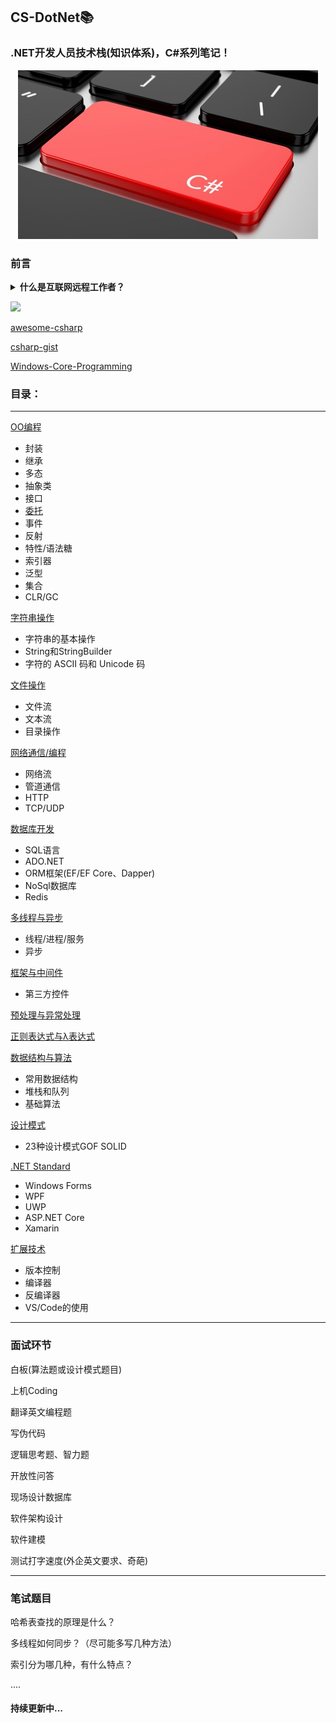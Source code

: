 ## CS-DotNet📚
### .NET开发人员技术栈(知识体系)，C#系列笔记！

<div align="center">
    <img src="https://raw.githubusercontent.com/1024-NET/CS-DotNet/master/Csharp.png">
    <br>
</div>

### 前言   

<details>
  <summary><b>什么是互联网远程工作者？</b></summary>
  写于大四，面临找工作的压力，加上本身是学习.Net方向的，这个方向的互联网工作比起Java和C/C++来说少的可怜，大都是一些传统行业在用C#。大三上学期期末就选择出来实习，本来希望能找个mentor带带我，但是这种事情可遇不可求，也不是说有个好的师傅带你就一定能学好，师傅领进门，修行还靠个人。两份实习工作都没能得到理想的提升，其实，无论学习什么方向，都靠自学，虽然.Net自学比像Java、Python这些当下流行的语言编程更加艰难，我身边的同学和朋友很多从事Java开发，由于Java开源，所以网上有很多相关资料和视频教程可供学习，但.Net就有点令人失望了，社区的生态也不是很好，前几年才宣布部分开源，学习资料虽然很多，但不是很完善，非常零散，在各大网络课程平台中很多视频教程都是要收费的，而且很多技术框架都是从Java中模仿过来的，相应的文档不全，英文文献倒是不少，微软官方的文档也挺多，我一般是在上面看一些帮助文档。自学虽然会很痛苦，但也很快乐，前提是要学会从中找到快乐。我相信.Net，加上现在.Net Core开源和跨平台后一定会很有前景，所以我不会放弃。前不久去360面试，面试官一直否定微软家的东西，而且他说他自己以前也是搞.Net的，后面转方向了，我最后实在听不下去就跟他争论了起来，最后可想而知，工作凉了，但我不后悔，既然一开始选择了这个方向，我就一定会坚持下去。
 
  下面是我根据收集的十来份面试和笔试的题总结的.Net巩固系列文档，掌握了这些，找一份月薪10K以上的.Net工作相信不是问题。.Net是个平台，所以不仅有.Net Framework的知识，还会有一些其他编程相关的知识点，如.Net Core相关的介绍和算法等。      
 学习本篇文章的前，你至少要掌握一门面向对象编程的高级语言的基础语法，不是C#也没关系。面向对象语言是一精百通。如果你学的是C或者前端，那可能稍有点吃力了！闲话不多说，开始教程。    
 
  发布到Github由大家共同补充和维护，欢迎大家Fork ！    

  一个面试官问我：“假设我不太懂技术，你能不能用通俗的语言解释一下，什么是软件工程？”

**[⬆ Back to top](#table-of-contents)**

</details>


![](https://raw.githubusercontent.com/ckjbug/xiaokui/master/split.png)

 [awesome-csharp](https://github.com/coding-daily/awesome-csharp/blob/master/README.md)
 
 [csharp-gist](https://github.com/ckjbug/Gist/blob/master/README.md)
 
 [Windows-Core-Programming](https://github.com/ckjbug/Windows-Core-Programming)
 
 
 
### 目录：

 
 ------
 
 [OO编程]()
 - 封装
- 继承
- 多态
- 抽象类
- 接口
- [委托](https://github.com/1024-NET/CS-DotNet/blob/master/Delegate.md)
- 事件
- 反射
- 特性/语法糖
- 索引器
- 泛型
- 集合
- CLR/GC


[字符串操作](https://github.com/dncProject/CS-DotNet/blob/master/Stringoperations.md)
- 字符串的基本操作
- String和StringBuilder
- 字符的 ASCII 码和 Unicode 码

[文件操作]()
- 文件流
- 文本流
- 目录操作

[网络通信/编程]()
- 网络流
- 管道通信
- HTTP
- TCP/UDP

[数据库开发]()
- SQL语言
- ADO.NET
- ORM框架(EF/EF Core、Dapper)
- NoSql数据库
- Redis

[多线程与异步]() 
- 线程/进程/服务
- 异步

[框架与中间件]()
- 第三方控件

[预处理与异常处理]()


[正则表达式与λ表达式]()


[数据结构与算法]()
- 常用数据结构
- 堆栈和队列
- 基础算法


[设计模式]()
- 23种设计模式GOF SOLID

[.NET Standard]()
- Windows Forms
- WPF
- UWP
- ASP.NET Core
- Xamarin

[扩展技术]()
- 版本控制
- 编译器
- 反编译器
- VS/Code的使用

------------

### 面试环节

白板(算法题或设计模式题目)

上机Coding

翻译英文编程题

写伪代码

逻辑思考题、智力题

开放性问答

现场设计数据库

软件架构设计

软件建模

测试打字速度(外企英文要求、奇葩)


------------

### 笔试题目

哈希表查找的原理是什么？

多线程如何同步？（尽可能多写几种方法）

索引分为哪几种，有什么特点？

....

#### 持续更新中...







